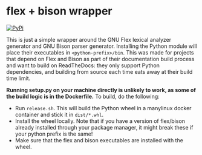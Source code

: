 # flex + bison wrapper

[![PyPi](https://badgen.net/pypi/v/flex-bison)](https://pypi.org/project/flex-bison/)

This is just a simple wrapper around the GNU Flex lexical analyzer generator
and GNU Bison parser generator. Installing the Python module will place their
executables in `<python-prefix>/bin`. This was made for projects that depend on
Flex and Bison as part of their documentation build process and want to build
on ReadTheDocs: they only support Python dependencies, and building from source
each time eats away at their build time limit.

**Running setup.py on your machine directly is unlikely to work, as some of the
build logic is in the Dockerfile.** To build, do the following:

 - Run `release.sh`. This will build the Python wheel in a manylinux docker
   container and stick it in `dist/*.whl`.
 - Install the wheel locally. Note that if you have a version of flex/bison
   already installed through your package manager, it might break these if your
   python prefix is the same!
 - Make sure that the flex and bison executables are installed with the wheel.
